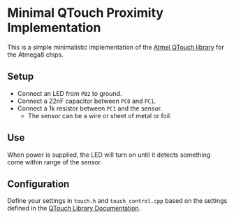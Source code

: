 # Minimal QTouch Proximity Implementation

This is a simple minimalistic implementation of the
[Atmel QTouch library](http://www.atmel.com/tools/QTOUCHLIBRARY.aspx) for the Atmega8 chips.

## Setup

 * Connect an LED from `PB2` to ground.
 * Connect a 22nF capacitor between `PC0` and `PC1`.
 * Connect a 1k resistor between `PC1` and the sensor.
   * The sensor can be a wire or sheet of metal or foil.

## Use

When power is supplied, the LED will turn on until it detects something come within range
of the sensor.

## Configuration

Define your settings in `touch.h` and `touch_control.cpp` based on the settings defined
in the [QTouch Library Documentation](http://www.atmel.com/Images/doc8207.pdf).
